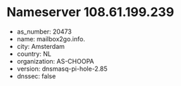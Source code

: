 # Nameserver 108.61.199.239

* as_number: 20473
* name: mailbox2go.info.
* city: Amsterdam
* country: NL
* organization: AS-CHOOPA
* version: dnsmasq-pi-hole-2.85
* dnssec: false
